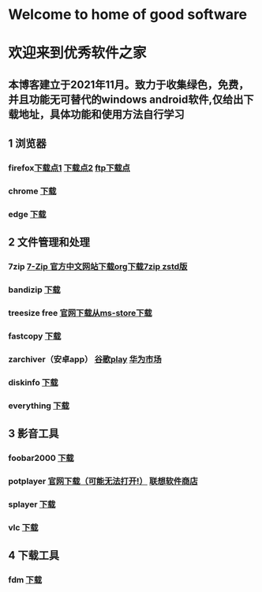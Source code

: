 # Welcome to home of good software
# 欢迎来到优秀软件之家
## 本博客建立于2021年11月。致力于收集绿色，免费，并且功能无可替代的windows android软件,仅给出下载地址，具体功能和使用方法自行学习
## 1 浏览器

### firefox[下载点1](https://www.mozilla.org/zh-CN/firefox/) [下载点2](https://archive.mozilla.org/pub/firefox/releases/)  [ftp下载点](http://ftp.mozilla.org/pub/firefox/releases/)

### chrome [下载](https://www.google.cn/chrome/)

###  edge [下载](https://www.microsoft.com/zh-cn/edge)

## 2 文件管理和处理

### 7zip [7-Zip 官方中文网站下载](https://sparanoid.com/lab/7z/)[org下载](https://www.7-zip.org/)[7zip zstd版](https://github.com/mcmilk/7-Zip-zstd/releases)

### bandizip [下载](http://www.bandisoft.com/bandizip/)

### treesize free  [官网下载](https://www.jam-software.com/treesize_free)[从ms-store下载](https://www.microsoft.com/store/productId/9NBLGGH40881)

### fastcopy [下载](https://fastcopy.jp/)

### zarchiver（安卓app） [谷歌play](https://play.google.com/store/apps/details?id=ru.zdevs.zarchiver)  [华为市场](https://appgallery.huawei.com/#/app/C101456705)

### diskinfo [下载](https://crystalmark.info/en/software/crystaldiskinfo/)

### everything [下载](https://www.voidtools.com/zh-cn/downloads/)
## 3 影音工具
### foobar2000  [下载](https://www.foobar2000.org/)

### potplayer  [官网下载（可能无法打开!）](https://daumpotplayer.com/)   [联想软件商店](https://lestore.lenovo.com/detail/15654)

### splayer [下载](https://www.splayer.org/)

### vlc   [下载](https://www.videolan.org/)

## 4 下载工具

### fdm [下载](https://www.freedownloadmanager.org/zh/download.htm)

